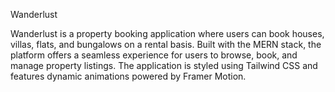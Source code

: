 Wanderlust

Wanderlust is a property booking application where users can book houses, villas, flats, and bungalows on a rental basis. Built with the MERN stack, the platform offers a seamless experience for users to browse, book, and manage property listings. The application is styled using Tailwind CSS and features dynamic animations powered by Framer Motion.

